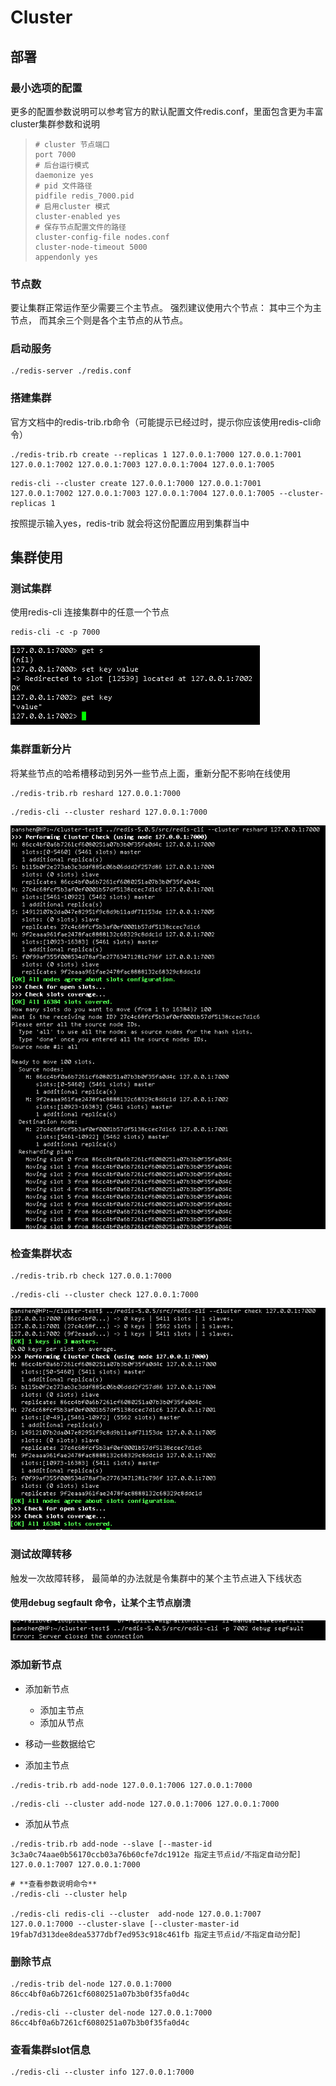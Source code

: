# Cluster

## 部署

### 最小选项的配置

更多的配置参数说明可以参考官方的默认配置文件redis.conf，里面包含更为丰富cluster集群参数和说明

> ```
> # cluster 节点端口
> port 7000
> # 后台运行模式
> daemonize yes
> # pid 文件路径
> pidfile redis_7000.pid
> # 启用cluster 模式
> cluster-enabled yes
> # 保存节点配置文件的路径
> cluster-config-file nodes.conf
> cluster-node-timeout 5000
> appendonly yes
> ```



### 节点数

要让集群正常运作至少需要三个主节点。 强烈建议使用六个节点： 其中三个为主节点， 而其余三个则是各个主节点的从节点。

### 启动服务

```shell
./redis-server ./redis.conf
```

### 搭建集群

官方文档中的redis-trib.rb命令（可能提示已经过时，提示你应该使用redis-cli命令）

```shell
./redis-trib.rb create --replicas 1 127.0.0.1:7000 127.0.0.1:7001 127.0.0.1:7002 127.0.0.1:7003 127.0.0.1:7004 127.0.0.1:7005
```

```shell
redis-cli --cluster create 127.0.0.1:7000 127.0.0.1:7001 127.0.0.1:7002 127.0.0.1:7003 127.0.0.1:7004 127.0.0.1:7005 --cluster-replicas 1
```

按照提示输入yes，redis-trib 就会将这份配置应用到集群当中

## 集群使用

### 测试集群

使用redis-cli 连接集群中的任意一个节点

```shell
redis-cli -c -p 7000
```

![1570776582801](Cluster.assets/1570776582801.png)

### 集群重新分片

将某些节点的哈希槽移动到另外一些节点上面，重新分配不影响在线使用

```shell
./redis-trib.rb reshard 127.0.0.1:7000
```

```shell
./redis-cli --cluster reshard 127.0.0.1:7000
```

![1570777815605](Cluster.assets/1570777815605.png)

### 检查集群状态

```shell
./redis-trib.rb check 127.0.0.1:7000
```

```shell
./redis-cli --cluster check 127.0.0.1:7000
```

![1570778019523](Cluster.assets/1570778019523.png)

### 测试故障转移

触发一次故障转移， 最简单的办法就是令集群中的某个主节点进入下线状态

#### 使用debug segfault 命令，让某个主节点崩溃

![1570778855968](Cluster.assets/1570778855968.png)

### 添加新节点

- 添加新节点
  - 添加主节点
  - 添加从节点
- 移动一些数据给它

- 添加主节点

```shell
./redis-trib.rb add-node 127.0.0.1:7006 127.0.0.1:7000
```

```shell
./redis-cli --cluster add-node 127.0.0.1:7006 127.0.0.1:7000
```

- 添加从节点

```shell
./redis-trib.rb add-node --slave [--master-id 3c3a0c74aae0b56170ccb03a76b60cfe7dc1912e 指定主节点id/不指定自动分配] 127.0.0.1:7007 127.0.0.1:7000
```

```shell
# **查看参数说明命令**
./redis-cli --cluster help

./redis-cli redis-cli --cluster  add-node 127.0.0.1:7007 127.0.0.1:7000 --cluster-slave [--cluster-master-id 19fab7d313dee8dea5377dbf7ed953c918c461fb 指定主节点id/不指定自动分配]
```

### 删除节点



```shell
./redis-trib del-node 127.0.0.1:7000 86cc4bf0a6b7261cf6080251a07b3b0f35fa0d4c
```



```shell
./redis-cli --cluster del-node 127.0.0.1:7000 86cc4bf0a6b7261cf6080251a07b3b0f35fa0d4c
```



### 查看集群slot信息

``` shell
./redis-cli --cluster info 127.0.0.1:7000
```


